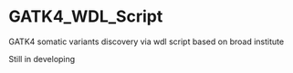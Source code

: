 # GATK4_WDL_Script
GATK4 somatic variants discovery via wdl script based on broad institute

Still in developing
